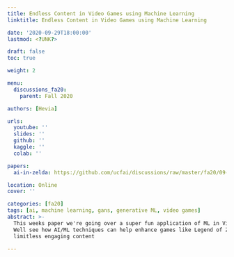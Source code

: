 ```yaml
---
title: Endless Content in Video Games using Machine Learning
linktitle: Endless Content in Video Games using Machine Learning

date: '2020-09-29T18:00:00'
lastmod: <?UNK?>

draft: false
toc: true

weight: 2

menu:
  discussions_fa20:
    parent: Fall 2020

authors: [Hevia]

urls:
  youtube: ''
  slides: ''
  github: ''
  kaggle: ''
  colab: ''

papers:
  ai-in-zelda: https://github.com/ucfai/discussions/raw/master/fa20/09-29-ai-in-zelda/ai-in-zelda.pdf

location: Online
cover: ''

categories: [fa20]
tags: [ai, machine learning, gans, generative ML, video games]
abstract: >-
  This weeks paper we're going over a super fun application of ML in Video Games!
  Well see how AI/ML techniques can help enhance games like Legend of Zelda and provide
  limitless engaging content

---
```


<!-- TODO Add Meeting Notes/Contents here -->
<!-- NOTE Refer the Documentation if you're unsure how to format/add to this. -->
